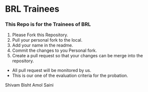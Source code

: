 # BRL Trainees
### This Repo is for the Trainees of BRL

1. Please Fork this Repository.
2. Pull your personal fork to the local.
3. Add your name in the readme.
4. Commit the changes to you Personal fork.
3. Create a pull request so that your changes can be merge into the repository.


- All pull request will be monitored by us.
- This is our one of the evaluation criteria for the probation.

Shivam Bisht
Amol Saini

